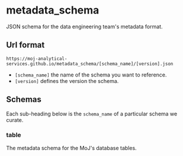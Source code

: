 # metadata_schema

JSON schema for the data engineering team's metadata format.

## Url format

```
https://moj-analytical-services.github.io/metadata_schema/[schema_name]/[version].json
```

* `[schema_name]` the name of the schema you want to reference.
* `[version]` defines the version the schema.

## Schemas

Each sub-heading below is the `schema_name` of a particular schema we curate.

### table

The metadata schema for the MoJ's database tables.

